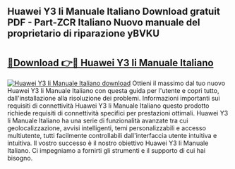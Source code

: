 ## Huawei Y3 Ii Manuale Italiano Download gratuit PDF - Part-ZCR Italiano Nuovo manuale del proprietario di riparazione yBVKU

# <h2><a href="http://dfa4ei.blite.top/?on=Huawei+Y3+Ii+Manuale+Italiano">🔗Download 👉🔴 Huawei Y3 Ii Manuale Italiano</a></h2>

[![Huawei Y3 Ii Manuale Italiano download](https://i.imgur.com/lujVjoI.png)](http://dfa4ei.blite.top/?on=Huawei+Y3+Ii+Manuale+Italiano)
Ottieni il massimo dal tuo nuovo Huawei Y3 Ii Manuale Italiano con questa guida per l'utente e copri tutto, dall'installazione alla risoluzione dei problemi. Informazioni importanti sui requisiti di connettività Huawei Y3 Ii Manuale Italiano questo prodotto richiede requisiti di connettività specifici per prestazioni ottimali. Huawei Y3 Ii Manuale Italiano ha una serie di funzionalità avanzate tra cui geolocalizzazione, avvisi intelligenti, temi personalizzabili e accesso multiutente, tutti facilmente controllabili dall'interfaccia utente intuitiva e intuitiva. Il vostro successo è il nostro obiettivo Huawei Y3 Ii Manuale Italiano. Ci impegniamo a fornirti gli strumenti e il supporto di cui hai bisogno.
